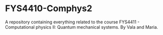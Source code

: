 # FYS4410-Comphys2
A repository containing everything related to the course  FYS4411 - Computational physics II: Quantum mechanical systems. By Vala and Maria.
